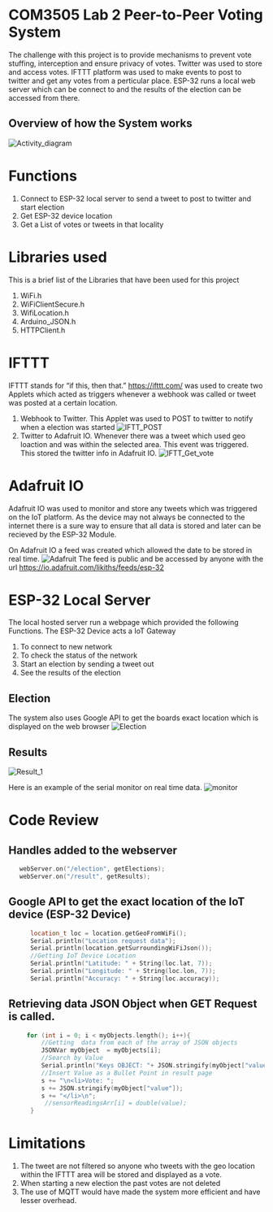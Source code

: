 # COM3505 Lab 2 Peer-to-Peer Voting System

The challenge with this project is to provide mechanisms to prevent vote stuffing, interception and ensure privacy of votes.
Twitter was used to store and access votes. IFTTT platform was used to make events to post to twitter and get any votes from a perticular place.
ESP-32 runs a local web server which can be connect to and the results of the election can be accessed from there.

## Overview of how the System works
![Activity_diagram](/ProjectThing/Images/Activity_diagram.png)

# Functions
1. Connect to ESP-32 local server to send a tweet to post to twitter and start election
2. Get ESP-32 device location
3. Get a List of votes or tweets in that locality

# Libraries used
This is a brief list of the Libraries that have been used for this project
1. WiFi.h
2. WiFiClientSecure.h
3. WifiLocation.h
4. Arduino_JSON.h
5. HTTPClient.h

# IFTTT 
IFTTT stands for “if this, then that.” https://ifttt.com/ was used to create two Applets which acted as triggers whenever a webhook was called or tweet was posted at a certain location.

1. Webhook to Twitter. This Applet was used to POST to twitter to notify when a election was started
![IFTT_POST](/ProjectThing/Images/IFTT_POST.JPG)
2. Twitter to Adafruit IO. Whenever there was a tweet which used geo loaction and was within the selected area. This event was triggered. This stored the twitter info in Adafruit IO.
![IFTT_Get_vote](/ProjectThing/Images/IFTT_Get_vote.JPG)

# Adafruit IO
Adafruit IO was used to monitor and store any tweets which was triggered on the IoT platform. As the device may not always be connected to the internet there is a sure way to ensure that all data is stored and later can be recieved by the ESP-32 Module.

On Adafruit IO a feed was created which allowed the date to be stored in real time.
![Adafruit](/ProjectThing/Images/Adafruit.JPG)
The feed is public and be accessed by anyone with the url
https://io.adafruit.com/likiths/feeds/esp-32

# ESP-32 Local Server
The local hosted server run a webpage which provided the following Functions. The ESP-32 Device acts a IoT Gateway
1. To connect to new network
2. To check the status of the network
3. Start an election by sending a tweet out
4. See the results of the election

## Election
The system also uses Google API to get the boards exact location which is displayed on the web browser
![Election](/ProjectThing/Images/Election.JPG)

## Results
![Result_1](/ProjectThing/Images/Result_1.JPG)

Here is an example of the serial monitor on real time data.
![monitor](/ProjectThing/Images/monitor.JPG)


# Code Review

## Handles added to the webserver
```C++
   webServer.on("/election", getElections);
   webServer.on("/result", getResults);
```

## Google API to get the exact location of the IoT device (ESP-32 Device)
```C++
      location_t loc = location.getGeoFromWiFi();
      Serial.println("Location request data");
      Serial.println(location.getSurroundingWiFiJson());
      //Getting IoT Device Location
      Serial.println("Latitude: " + String(loc.lat, 7));
      Serial.println("Longitude: " + String(loc.lon, 7));
      Serial.println("Accuracy: " + String(loc.accuracy));
```

## Retrieving data JSON Object when GET Request is called.

```C++
     for (int i = 0; i < myObjects.length(); i++){
         //Getting  data from each of the array of JSON objects
         JSONVar myObject  = myObjects[i];
         //Search by Value
         Serial.println("Keys OBJECT: "+ JSON.stringify(myObject["value"]));
         //Insert Value as a Bullet Point in result page
         s += "\n<li>Vote: ";
         s += JSON.stringify(myObject["value"]);
         s += "</li>\n";  
          //sensorReadingsArr[i] = double(value);
      }
```


# Limitations
1. The tweet are not filtered so anyone who tweets with the geo location within the IFTTT area will be stored and displayed as a vote.
2. When starting a new election the past votes are not deleted
3. The use of MQTT would have made the system more efficient and have lesser overhead. 
